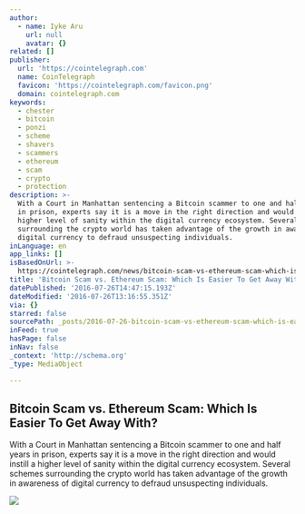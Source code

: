 ```yaml
---
author:
  - name: Iyke Aru
    url: null
    avatar: {}
related: []
publisher:
  url: 'https://cointelegraph.com'
  name: CoinTelegraph
  favicon: 'https://cointelegraph.com/favicon.png'
  domain: cointelegraph.com
keywords:
  - chester
  - bitcoin
  - ponzi
  - scheme
  - shavers
  - scammers
  - ethereum
  - scam
  - crypto
  - protection
description: >-
  With a Court in Manhattan sentencing a Bitcoin scammer to one and half years
  in prison, experts say it is a move in the right direction and would instill a
  higher level of sanity within the digital currency ecosystem. Several schemes
  surrounding the crypto world has taken advantage of the growth in awareness of
  digital currency to defraud unsuspecting individuals.
inLanguage: en
app_links: []
isBasedOnUrl: >-
  https://cointelegraph.com/news/bitcoin-scam-vs-ethereum-scam-which-is-easier-to-get-away-with
title: 'Bitcoin Scam vs. Ethereum Scam: Which Is Easier To Get Away With?'
datePublished: '2016-07-26T14:47:15.193Z'
dateModified: '2016-07-26T13:16:55.351Z'
via: {}
starred: false
sourcePath: _posts/2016-07-26-bitcoin-scam-vs-ethereum-scam-which-is-easier-to-get-away.md
inFeed: true
hasPage: false
inNav: false
_context: 'http://schema.org'
_type: MediaObject

---
```

<article style=""><h1>Bitcoin Scam vs. Ethereum Scam: Which Is Easier To Get Away With?</h1><p>With a Court in Manhattan sentencing a Bitcoin scammer to one and half years in prison, experts say it is a move in the right direction and would instill a higher level of sanity within the digital currency ecosystem. Several schemes surrounding the crypto world has taken advantage of the growth in awareness of digital currency to defraud unsuspecting individuals.</p><img src="https://cointelegraph.com/images/725_Ly9jb2ludGVsZWdyYXBoLmNvbS9zdG9yYWdlL3VwbG9hZHMvdmlldy9mNDg3MjVjNjY2OTdmOTgzMDZkNzliYTViOGNkZDQ4ZS5qcGc=.jpg" /></article>